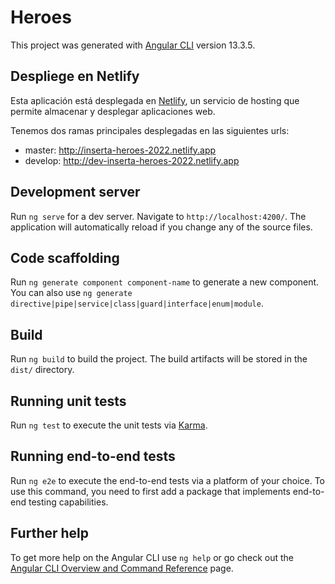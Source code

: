 # Heroes

This project was generated with [Angular CLI](https://github.com/angular/angular-cli) version 13.3.5.

## Despliege en Netlify
    
Esta aplicación está desplegada en [Netlify](https://www.netlify.com/), un servicio de hosting que permite almacenar y desplegar aplicaciones web. 

Tenemos dos ramas principales desplegadas en las siguientes urls:
- master: http://inserta-heroes-2022.netlify.app
- develop: http://dev-inserta-heroes-2022.netlify.app


## Development server

Run `ng serve` for a dev server. Navigate to `http://localhost:4200/`. The application will automatically reload if you change any of the source files.

## Code scaffolding

Run `ng generate component component-name` to generate a new component. You can also use `ng generate directive|pipe|service|class|guard|interface|enum|module`.

## Build

Run `ng build` to build the project. The build artifacts will be stored in the `dist/` directory.

## Running unit tests

Run `ng test` to execute the unit tests via [Karma](https://karma-runner.github.io).

## Running end-to-end tests

Run `ng e2e` to execute the end-to-end tests via a platform of your choice. To use this command, you need to first add a package that implements end-to-end testing capabilities.

## Further help

To get more help on the Angular CLI use `ng help` or go check out the [Angular CLI Overview and Command Reference](https://angular.io/cli) page.
